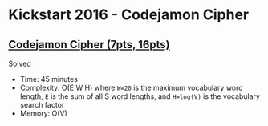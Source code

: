 # Kickstart 2016 - Codejamon Cipher

## [Codejamon Cipher (7pts, 16pts)](https://codingcompetitions.withgoogle.com/kickstart/round/0000000000201db8/0000000000201d2e)

Solved

* Time: 45 minutes
* Complexity: O(E W H) where `W=20` is the maximum vocabulary word length,
  `E` is the sum of all S word lengths, and `H=log(V)` is the vocabulary search
  factor
* Memory: O(V)
